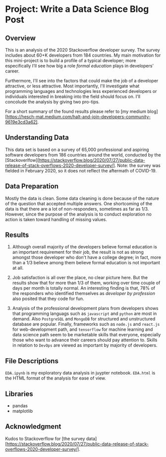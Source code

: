 # Project: Write a Data Science Blog Post

## Overview
This is an analysis of the 2020 Stackoverflow developer survey. The survey includes about 60+K developers from 184 countries. My main motivation for this mini-project is to build a profile of a typical developer; more especifically I'll see how big a role _formal education_ plays in developers' career. 

Furthermore, I'll see into the factors that could make the job of a developer attractive, or less attractive. Most importantly, I'll investigate what programming languages and technologies less experienced developers or individuals interested in breaking into the field should focus on. I'll concolude the analysis by giving two pro-tips. 

For a short summary of the found results please refer to [my medium blog][https://hesch-mat.medium.com/halt-and-join-developers-community-9619e3cd3a62]. 

## Understanding Data
This data set is based on a survey of 65,000 professional and aspiring software developers from 186 countries around the world, conducted by the [Stackoverlfow][https://stackoverflow.blog/2020/07/27/public-data-release-of-stack-overflows-2020-developer-survey/]. Note: the survey was fielded in February 2020, so it does not reflect the aftermath of COVID-19.   

## Data Preparation
Mostly the data is clean. Some data cleaning is done because of the nature of the question that accepted multiple answers. One shortcoming of the data is that there are a lot of non-responders, sometimes as far as 1/3.    
However, since the purpose of the analysis is to conduct exploration no action is taken toward handling of missing values.  


## Results
1. Although overall majority of the developers believe formal education is an important requirement for their job, the result is not as strong amongst those developer who don't have a college degree; in fact, more than a 1/3 believe among them believe formal education is not important at all.   

2. Job satisfaction is all over the place, no clear picture here. But the results show that for more than 1/3 of them, working over time couple of days per month is totally normal. An interesting finding is that, 78% of the responders who identified themselves as _developer by profession_ also posited that they code for fun.    

3. Analysis of the professional development plans from developers shows that programming languags such as `javascript` and `python` are most in demand. Also `PostgreSQL` and `MongoDB` for structured and unstructured database are popular. Finally, frameworks such as `node.js` and `react.js` for web-development path, and `tensorflow` for machine learning and data science path seem to be marketable skills that everyone, especially those who want to advance their careers should pay attention to. Skills in relation to `DevOps` are viewed as important by majority of developers.   


## File Descriptions
`EDA.ipynb` is my exploratory data analysis in juypter notebook. 
`EDA.html` is the HTML format of the analysis for ease of view. 

## Libraries
- pandas
- matplotlib



## Acknowledgment
Kudos to Stackoverflow for [the survey data][https://stackoverflow.blog/2020/07/27/public-data-release-of-stack-overflows-2020-developer-survey/].
